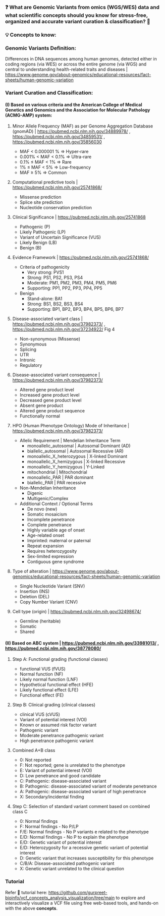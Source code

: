 ### ❓ What are Genomic Variants from omics (WGS/WES) data and what scientific concepts should you know for stress-free, organized and accurate variant curation & classification? 🎯 

### 💡 Concepts to know:

###  Genomic Variants Definition: 
Differences in DNA sequences among human genomes, detected either in coding regions (via WES) or across the entire genome (via WGS) and central to understanding health-related traits and diseases | https://www.genome.gov/about-genomics/educational-resources/fact-sheets/human-genomic-variation 

### Variant  Curation and Classification:
#### (I) Based on various criteria and the American College of Medical Genetics and Genomics and the Association for Molecular Pathology (ACMG-AMP) system:
1. Minor Allele Frequency (MAF) as per Genome Aggregation Database (gnomAD) | https://pubmed.ncbi.nlm.nih.gov/34889978/ , https://pubmed.ncbi.nlm.nih.gov/34859531/ , https://pubmed.ncbi.nlm.nih.gov/35856030
    - MAF < 0.000001 %     =>  Hyper-rare
    - 0.001% < MAF < 0.1%  =>  Ultra-rare
    - 0.1% ≤ MAF < 1%      =>  Rare
    - 1% ≤ MAF < 5%        =>  Low-frequency
    - MAF ≥ 5%             =>  Common 

2. Computational predictive tools | https://pubmed.ncbi.nlm.nih.gov/25741868/
    - Missense prediction
    - Splice site prediction
    - Nucleotide conservation prediction

3. Clinical Significance | https://pubmed.ncbi.nlm.nih.gov/25741868
    - Pathogenic (P)
    - Likely Pathogenic (LP)
    - Variant of Uncertain Significance (VUS)
    - Likely Benign (LB)
    - Benign (B)

4. Evidence Framework | https://pubmed.ncbi.nlm.nih.gov/25741868/ 
    - Criteria of pathogenicity
        - Very strong: PVS1
        - Strong: PS1, PS2, PS3, PS4
        - Moderate: PM1, PM2, PM3, PM4, PM5, PM6
        - Supporting: PP1, PP2, PP3, PP4, PP5
    - Benign
        - Stand-alone: BA1
        - Strong: BS1, BS2, BS3, BS4
        - Supporting: BP1, BP2, BP3, BP4, BP5, BP6, BP7

5. Disease-associated variant class | https://pubmed.ncbi.nlm.nih.gov/37982373/ , https://pubmed.ncbi.nlm.nih.gov/37234922/ Fig 4
    - Non-synonymous (Missense)
    - Synonymous
    - Splicing
    - UTR
    - Intronic
    - Regulatory

6. Disease-associated variant consequence | https://pubmed.ncbi.nlm.nih.gov/37982373/
    - Altered gene product level
    - Increased gene product level
    - Decreased gene product level
    - Absent gene product
    - Altered gene product sequence
    - Functionally normal

7. HPO (Human Phenotype Ontology) Mode of Inheritance | https://pubmed.ncbi.nlm.nih.gov/37982373/
    - Allelic Requirement | Mendelian Inheritance Term
        - monoallelic_autosomal  | Autosomal Dominant (AD)  
        - biallelic_autosomal | Autosomal Recessive (AR) 
        - monoallelic_X_heterozygous | X-linked Dominant
        - monoallelic_X_hemizygous | X-linked Recessive
        - monoallelic_Y_hemizygous | Y-Linked 
        - mitochondrial | Mitochondrial
        - monoallelic_PAR | PAR dominant
        - biallelic_PAR | PAR recessive
    - Non-Mendelian Inheritance
        - Digenic
        - Multigenic/Complex
    - Additional Context / Optional Terms
        - De novo (new)
        - Somatic mosaicism
        - Incomplete penetrance
        - Complete penetrance
        - Highly variable age of onset
        - Age-related onset
        - Imprinted: maternal or paternal
        - Repeat expansion
        - Requires heterozygosity
        - Sex-limited expression
        - Contiguous gene syndrome

8. Type of alteration | https://www.genome.gov/about-genomics/educational-resources/fact-sheets/human-genomic-variation
    - Single Nucleotide Variant (SNV)
    - Insertion (INS)
    - Deletion (DEL)
    - Copy Number Variant (CNV)

9. Cell type (origin) | https://pubmed.ncbi.nlm.nih.gov/32498674/ 
    - Germline (heritable)
    - Somatic
    - Shared

#### (II) Based on ABC system | https://pubmed.ncbi.nlm.nih.gov/33981013/ , https://pubmed.ncbi.nlm.nih.gov/38778080/ 

1. Step A: Functional grading (functional classes)
    - functional VUS (fVUS)
    - Normal function (NF)
    - Likely normal function (LNF)
    - Hypothetical functional effect (HFE)
    - Likely functional effect (LFE)
    - Functional effect (FE)

2. Step B: Clinical grading (clinical classes)
    - clinical VUS (cVUS)
    - Variant of potential interest (VOI)
    - Known or assumed risk factor variant
    - Pathogenic variant
    - Moderate penetrance pathogenic variant
    - High penetrance pathogenic variant

3. Combined A+B class
    - 0: Not reported
    - F: Not reported; gene is unrelated to the phenotype
    - E: Variant of potential interest (VOI) 
    - D: Low penetrance and good candidate
    - C: Pathogenic: disease-associated variant
    - B: Pathogenic: disease-associated variant of moderate penetrance 
    - A: Pathogenic: disease-associated variant of high penetrance
    - X: Secondary/incidental finding

4. Step C: Selection of standard variant comment based on combined class C
    - 0: Normal findings 
    - F: Normal findings - No P/LP 
    - F/E: Normal findings - No P variants e related to the phenotype
    - E/D: Normal findings - No P to explain the phenotype
    - E/D: Genetic variant of potential interest
    - E/D: Heterozygosity for a recessive genetic variant of potential interest
    - D: Genetic variant that increases susceptibility for this phenotype
    - C/B/A: Disease-associated pathogenic variant
    - X: Genetic variant unrelated to the clinical question

### Tutorial
Refer 📌 tutorial here: https://github.com/gurpreet-bioinfo/vcf_concepts_analysis_visualization/tree/main to explore and interactively visualize a VCF file using free web-based tools, and hands-on with the above **concepts**.
